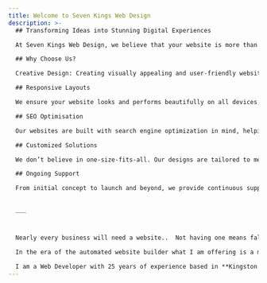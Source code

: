 ```yaml
---
title: Welcome to Seven Kings Web Design
description: >-
  ## Transforming Ideas into Stunning Digital Experiences

  At Seven Kings Web Design, we believe that your website is more than just an online presence. It’s a reflection of your brand, a tool for growth, and a platform for engaging your audience. With our innovative design solutions, we help businesses like yours stand out in the digital landscape.

  ## Why Choose Us?

  Creative Design: Creating visually appealing and user-friendly websites tailored to your brand’s unique identity.

  ## Responsive Layouts

  We ensure your website looks and performs beautifully on all devices, from desktops to smartphones.

  ## SEO Optimisation

  Our websites are built with search engine optimization in mind, helping you rank higher and reach more customers.

  ## Customized Solutions

  We don’t believe in one-size-fits-all. Our designs are tailored to meet your specific needs and goals.

  ## Ongoing Support

  From initial concept to launch and beyond, we provide continuous support to keep your website running smoothly.


  ___



  Nearly every business will need a website..  Not having one means falling behind the competition.

  In the era of the automated website builder what I am offering is a more tailored approach with a focus on performance and search engine optimisation.

  I am a Web Developer with 25 years of experience based in **Kingston Upon Thames**. You can find out more about me <a href="/about/" class="underline">here</a>, and take a look below at the steps needed to go from idea, to a fully deployed live website.
---
```

